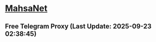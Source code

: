 
# [MahsaNet](https://t.me/mahsa_net)
## Free Telegram Proxy (Last Update: 2025-09-23 02:38:45)

    